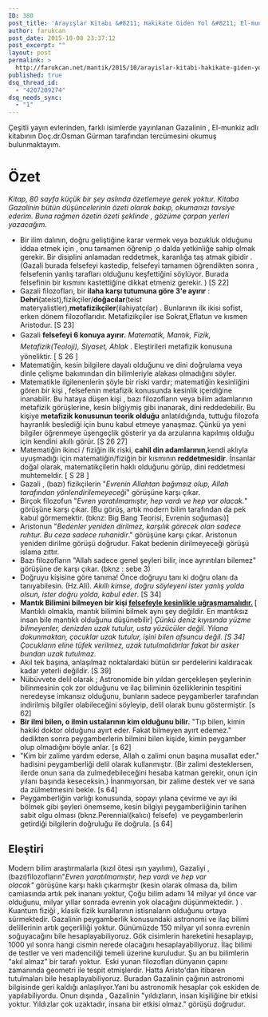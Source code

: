 ```yaml
---
ID: 380
post_title: 'Arayışlar Kitabı &#8211; Hakikate Giden Yol &#8211; El-munkizü minezzalal'
author: farukcan
post_date: 2015-10-08 23:37:12
post_excerpt: ""
layout: post
permalink: >
  http://farukcan.net/mantik/2015/10/arayislar-kitabi-hakikate-giden-yol-el-munkizu-mineddalal/
published: true
dsq_thread_id:
  - "4207209274"
dsq_needs_sync:
  - "1"
---
```

Çeşitli yayın evlerinden, farklı isimlerde yayınlanan Gazalinin , El-munkiz adlı kitabının Doç.dr.Osman Gürman tarafından tercümesini okumuş bulunmaktayım.
<h1>Özet</h1>
<em>Kitap, 80 sayfa küçük bir şey aslında özetlemeye gerek yoktur. Kitaba Gazalinin bütün düşüncelerinin özeti olarak bakıp, okumanızı tavsiye ederim. Buna rağmen özetin özeti şeklinde , gözüme çarpan yerleri yazacağım.</em>
<ul>
	<li>Bir ilim dalının, doğru geliştiğine karar vermek veya bozukluk olduğunu iddaa etmek için , onu tamamen öğrenip ,o dalda yetkinliğe sahip olmak gerekir. Bir disiplini anlamadan reddetmek, karanlığa taş atmak gibidir . (Gazali burada felsefeyi kastedip, felsefeyi tamamen öğrendikten sonra , felsefenin yanlış tarafları olduğunu keşfettiğini söylüyor. Burada felsefinin bir kısmını kastettiğine dikkat etmeniz gerekir. ) [S 22]</li>
	<li>Gazali filozofları, bir <strong>ilaha karşı tutumuna göre 3'e ayırır</strong> : <strong>Dehri</strong>(ateist),fizikçiler/<strong>doğacılar</strong>(teist materyalistler),<strong>metafizikçiler</strong>(ilahiyatçılar) . Bunlarının ilk ikisi sofist, erken dönem filozoflarıdır. Metafizikçiler ise Sokrat,Eflatun ve kısmen Aristodur. [S 23]</li>
	<li><span style="line-height: 1.6471;">Gazali <strong>felsefeyi 6 konuya ayırır.</strong> <em>Matematik, Mantık, Fizik, Metafizik(Teoloji), Siyaset, Ahlak</em> . Eleştirileri metafizik konusuna yöneliktir. [ S 26 ]</span></li>
	<li>Matematiğin, kesin bilgilere dayalı olduğunu ve dini doğrulama veya dinle çelişme bakımından din bilimleriyle alakası olmadığını söyler.</li>
	<li>Matematikle ilgilenenlerin şöyle bir riski vardır; matematiğin kesinliğini gören bir kişi , felsefenin metafizik konusunda kesinlik içerdiğine inanabilir. Bu hataya düşen kişi , bazı filozofların veya bilim adamlarının metafizik görüşlerine, kesin bilgiymiş gibi inanarak, dini reddedebilir. Bu kişiye <strong>metafizik konusunun teorik olduğu</strong> anlatıldığında, tuttuğu filozofa hayranlık beslediği için bunu kabul etmeye yanaşmaz. Çünkü ya yeni bilgiler öğrenmeye üşengeçlik gösterir ya da arzularına kapılmış olduğu için kendini akıllı görür. [S 26 27]</li>
	<li>Matematiğin ikinci / fiziğin ilk riski, <strong>cahil din adamlarının</strong>,kendi aklıyla uyuşmadığı için matematiğin/fiziğin bir kısmının <strong>reddetmesidir</strong>. İnsanlar doğal olarak, matematikçilerin haklı olduğunu görüp, dini reddetmesi muhtemeldir. [ S 28 ]</li>
	<li>Gazali , (bazı) fizikçilerin "<em>Evrenin Allahtan bağımsız olup, Allah tarafından yönlendirilemeyeceği</em>" görüşüne karşı çıkar.</li>
	<li>Birçok filozofun "<em>Evren yaratılmamıştır, hep vardı ve hep var olacak.</em>" görüşüne karşı çıkar. [Bu görüş, artık modern bilim tarafından da pek kabul görmemektir. (bknz: Big Bang Teorisi, Evrenin soğuması)]</li>
	<li>Aristonun "<em>Bedenler yeniden dirilmez, karşılık görecek olan sadece ruhtur. Bu ceza sadece ruhanidir</em>." görüşüne karşı çıkar. Aristonun yeniden dirilme görüşü doğrudur. Fakat bedenin dirilmeyeceği görüşü islama zıttır.</li>
	<li>Bazı filozofların "Allah sadece genel şeyleri bilir, ince ayrıntıları bilemez" görüşüne de karşı çıkar. (bknz : sebe 3)</li>
	<li>Doğruyu kişisine göre tanıma! Önce doğruyu tanı ki doğru olanı da tanıyabilesin. (Hz.Ali). <em>Akıllı kimse, doğru söyleyeni ister yanlış yolda olsun, ister doğru yolda, kabul eder</em>. [S 34]</li>
	<li><strong>Mantık Bilimini bilmeyen bir kişi <span style="text-decoration: underline;">felsefeyle kesinlikle uğraşmamalıdır.</span> </strong>[ Mantıklı olmakla, mantık bilimini bilmek aynı şey değildir. En mantıksız insan bile mantıklı olduğunu düşünebilir] <em>Çünkü deniz kıyısında yüzme bilmeyenler, denizden uzak tutulur, usta yüzücüler değil. Yılana dokunmaktan, çocuklar uzak tutulur, işini bilen afsuncu değil. [S 34] Çocukların eline tüfek verilmez, uzak tutulmalıdırlar fakat bir asker bundan uzak tutulmaz.</em></li>
	<li>Akıl tek başına, anlaşılmaz noktalardaki bütün sır perdelerini kaldıracak kadar yeterli değildir. [S 39]</li>
	<li>Nübüvvete delil olarak ; Astronomide bin yıldan gerçekleşen şeylerinin bilinmesinin çok zor olduğunu ve ilaç biliminin özelliklerinin tespitini neredeyse imkansız olduğunu, bunların sadece peygamberler tarafından indirilmiş bilgiler olabileceğini söyleyip, delil olarak bunu göstermiştir. [s 62]</li>
	<li><strong>Bir ilmi bilen, o ilmin ustalarının kim olduğunu bilir.</strong> "Tıp bilen, kimin hakiki doktor olduğunu ayırt eder. Fakat bilmeyen ayırt edemez." dedikten sonra peygamberlerin bilmini bilen kişide, kimin peygamber olup olmadığını böyle anlar. [s 62]</li>
	<li>"Kim bir zalime yardım ederse, Allah o zalimi onun başına musallat eder." hadisini peygamberliği delil olarak kullanmıştır. (Bir zalimi desteklersen, ilerde onun sana da zulmedebileceğini hesaba katman gerekir, onun için yılanı başında keseceksin.) İnanmıyorsan, bir zalime destek ver ve sana da zülmetmesini bekle. [s 64]</li>
	<li>Peygamberliğin varlığı konusunda, sopayı yılana çevirme ve ayı iki bölmek gibi şeyleri önemseme, kesin bilgiyi peygamberliğinin tarihen sabit olgu olması (bknz.Perennial(kalıcı) felsefe)  ve peygamberlerin getirdiği bilgilerin doğruluğu ile doğrula. [s 64]</li>
</ul>
<h2>Eleştiri</h2>
Modern bilim araştırmalarla (kızıl ötesi ışın yayılımı), Gazaliyi , (bazı)filozofların"<em>Evren yaratılmamıştır, hep vardı ve hep var olacak" </em>görüşüne karşı haklı çıkarmıştır (kesin olarak olmasa da, bilim camiasında artık pek inananı yoktur, Çoğu bilim adamı 14 milyar yıl önce var olduğunu, milyar yıllar sonrada evrenin yok olacağını düşünmektedir. ) . Kuantum fiziği , klasik fizik kurallarının istisnaların olduğunu ortaya sürmektedir. Gazalinin peygamberlik konusundaki astronomi ve ilaç bilimi delillerinin artık geçerliliği yoktur. Günümüzde 150 milyar yıl sonra evrenin soğuyacağını bile hesaplayabiliyoruz. Gök cisimlerin hareketini hesaplayıp, 1000 yıl sonra hangi cismin nerede olacağını hesaplayabiliyoruz. İlaç bilimi de testler ve veri madenciliği temeli üzerine kuruludur. Şu an bu bilimlerin "akıl almaz" bir tarafı yoktur.  Eski yunan filozofları dünyanın çapını zamanında geometri ile tespit etmişlerdir. Hatta Aristo'dan itibaren tutulmaları bile hesaplayabiliyoruz. Buradan Gazalinin çağının astronomi bilgisinde geri kaldığı anlaşılıyor.Yani bu astronomik hesaplar çok eskiden de yapılabiliyordu. Onun dışında , Gazalinin "yıldızların, insan kişiliğine bir etkisi yoktur. Yıldızlar çok uzaktadır, insana bir etkisi olmaz." görüşü doğrudur.